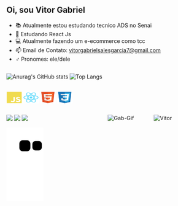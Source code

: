## Oi, sou Vitor Gabriel

- 📚 Atualmente estou estudando tecnico ADS no Senai
- 📓 Estudando React Js
- 💻 Atualmente fazendo um e-ecommerce como tcc
- 📫 Email de Contato: vitorgabrielsalesgarcia7@gmail.com
- ♂️ Pronomes: ele/dele

##

![Anurag's GitHub stats](https://github-readme-stats-sigma-five.vercel.app/api?username=VitorRekobe&show_icons=true&theme=radical)
![Top Langs](https://github-readme-stats.vercel.app/api/top-langs/?username=VitorRekobe&theme=radical&layout=compact&langs_count=4)

<div style="display: inline_block"><br>
  <img align="center" alt="Vitor-Js" height="30" width="40" src="https://raw.githubusercontent.com/devicons/devicon/master/icons/javascript/javascript-plain.svg">
  <img align="center" alt="Vitor-React" height="30" width="40" src="https://raw.githubusercontent.com/devicons/devicon/master/icons/react/react-original.svg">
  <img align="center" alt="Vitor-HTML" height="30" width="40" src="https://raw.githubusercontent.com/devicons/devicon/master/icons/html5/html5-original.svg">
  <img align="center" alt="Vitor-CSS" height="30" width="40" src="https://raw.githubusercontent.com/devicons/devicon/master/icons/css3/css3-original.svg">
</div>
  
  ##
  
   <img align="right" alt="Vitor" height="120" width="120" src="https://discordapp.com/channels/708035141548769320/708035141548769323/1098322023467454524/vitogit.gif">
   <img align="right" alt="Gab-Gif" height="120" width="120" src="https://cdn.discordapp.com/attachments/1093706408354119754/1093708014550274121/gabbgit.gif">

 
<div> 
  <a href="https://www.instagram.com/vitor_rekobe/" target="_blank"><img src="https://img.shields.io/badge/-Instagram-%23E4405F?style=for-the-badge&logo=instagram&logoColor=white" target="_blank"></a>
  <a href = "mailto:vitorgabrielsalesgarcia7@gmail.com"><img src="https://img.shields.io/badge/-Gmail-%23333?style=for-the-badge&logo=gmail&logoColor=white" target="_blank"></a>
  <a href="https://www.linkedin.com/in/vitor-gabriel-s-garcia-4578b6222/" target="_blank"><img src="https://img.shields.io/badge/-LinkedIn-%230077B5?style=for-the-badge&logo=linkedin&logoColor=white" target="_blank"></a> 
</div>

![snake gif](https://github.com/GabbAlves/GabbAlves/blob/output/github-contribution-grid-snake.svg)
